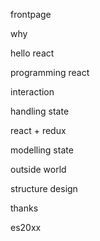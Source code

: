 frontpage

why


hello react

programming react

interaction

handling state

react + redux

modelling state

outside world

structure design


thanks

es20xx
